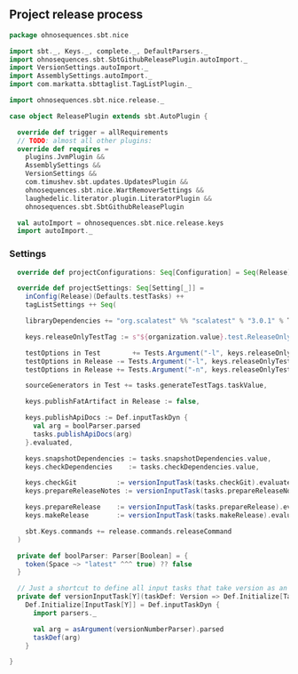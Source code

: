 ## Project release process



```scala
package ohnosequences.sbt.nice

import sbt._, Keys._, complete._, DefaultParsers._
import ohnosequences.sbt.SbtGithubReleasePlugin.autoImport._
import VersionSettings.autoImport._
import AssemblySettings.autoImport._
import com.markatta.sbttaglist.TagListPlugin._

import ohnosequences.sbt.nice.release._

case object ReleasePlugin extends sbt.AutoPlugin {

  override def trigger = allRequirements
  // TODO: almost all other plugins:
  override def requires =
    plugins.JvmPlugin &&
    AssemblySettings &&
    VersionSettings &&
    com.timushev.sbt.updates.UpdatesPlugin &&
    ohnosequences.sbt.nice.WartRemoverSettings &&
    laughedelic.literator.plugin.LiteratorPlugin &&
    ohnosequences.sbt.SbtGithubReleasePlugin

  val autoImport = ohnosequences.sbt.nice.release.keys
  import autoImport._
```

### Settings

```scala
  override def projectConfigurations: Seq[Configuration] = Seq(Release)

  override def projectSettings: Seq[Setting[_]] =
    inConfig(Release)(Defaults.testTasks) ++
    tagListSettings ++ Seq(

    libraryDependencies += "org.scalatest" %% "scalatest" % "3.0.1" % Test,

    keys.releaseOnlyTestTag := s"${organization.value}.test.ReleaseOnlyTest",

    testOptions in Test        += Tests.Argument("-l", keys.releaseOnlyTestTag.value),
    testOptions in Release -= Tests.Argument("-l", keys.releaseOnlyTestTag.value),
    testOptions in Release += Tests.Argument("-n", keys.releaseOnlyTestTag.value),

    sourceGenerators in Test += tasks.generateTestTags.taskValue,

    keys.publishFatArtifact in Release := false,

    keys.publishApiDocs := Def.inputTaskDyn {
      val arg = boolParser.parsed
      tasks.publishApiDocs(arg)
    }.evaluated,

    keys.snapshotDependencies := tasks.snapshotDependencies.value,
    keys.checkDependencies    := tasks.checkDependencies.value,

    keys.checkGit          := versionInputTask(tasks.checkGit).evaluated,
    keys.prepareReleaseNotes := versionInputTask(tasks.prepareReleaseNotes).evaluated,

    keys.prepareRelease    := versionInputTask(tasks.prepareRelease).evaluated,
    keys.makeRelease       := versionInputTask(tasks.makeRelease).evaluated,

    sbt.Keys.commands += release.commands.releaseCommand
  )

  private def boolParser: Parser[Boolean] = {
    token(Space ~> "latest" ^^^ true) ?? false
  }

  // Just a shortcut to define all input tasks that take version as an argument
  private def versionInputTask[Y](taskDef: Version => Def.Initialize[Task[Y]]):
    Def.Initialize[InputTask[Y]] = Def.inputTaskDyn {
      import parsers._

      val arg = asArgument(versionNumberParser).parsed
      taskDef(arg)
    }

}

```




[main/scala/AssemblySettings.scala]: AssemblySettings.scala.md
[main/scala/Git.scala]: Git.scala.md
[main/scala/JavaOnlySettings.scala]: JavaOnlySettings.scala.md
[main/scala/MetadataSettings.scala]: MetadataSettings.scala.md
[main/scala/package.scala]: package.scala.md
[main/scala/release/commands.scala]: release/commands.scala.md
[main/scala/release/keys.scala]: release/keys.scala.md
[main/scala/release/parsers.scala]: release/parsers.scala.md
[main/scala/release/tasks.scala]: release/tasks.scala.md
[main/scala/ReleasePlugin.scala]: ReleasePlugin.scala.md
[main/scala/ResolverSettings.scala]: ResolverSettings.scala.md
[main/scala/ScalaSettings.scala]: ScalaSettings.scala.md
[main/scala/StatikaBundleSettings.scala]: StatikaBundleSettings.scala.md
[main/scala/Version.scala]: Version.scala.md
[main/scala/VersionSettings.scala]: VersionSettings.scala.md
[main/scala/WartRemoverSettings.scala]: WartRemoverSettings.scala.md